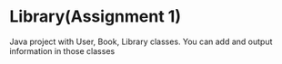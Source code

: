 # Library(Assignment 1)
Java project with User, Book, Library classes. 
You can add and output information in those classes
